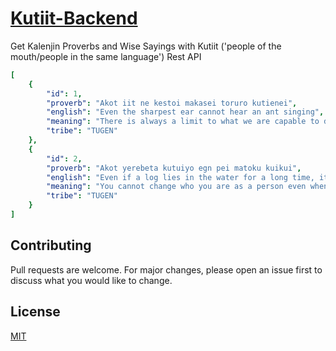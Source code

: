 # [Kutiit-Backend](https://www.kutiit.co.ke)

Get Kalenjin Proverbs and Wise Sayings with Kutiit ('people of the mouth/people in the same language') Rest API

```yaml
[
    {
        "id": 1,
        "proverb": "Akot iit ne kestoi makasei toruro kutienei",
        "english": "Even the sharpest ear cannot hear an ant singing",
        "meaning": "There is always a limit to what we are capable to do as a person, everyone has their weakness and no can be perfect in everything",
        "tribe": "TUGEN"
    },
    {
        "id": 2,
        "proverb": "Akot yerebeta kutuiyo egn pei matoku kuikui",
        "english": "Even if a log lies in the water for a long time, it does not become a crocodile",
        "meaning": "You cannot change who you are as a person even when you change appearance",
        "tribe": "TUGEN"
    }
]
```

## Contributing
Pull requests are welcome. For major changes, please open an issue first to discuss what you would like to change.

## License
[MIT](https://github.com/l00pinfinity/kutiit/blob/main/LICENSE)
